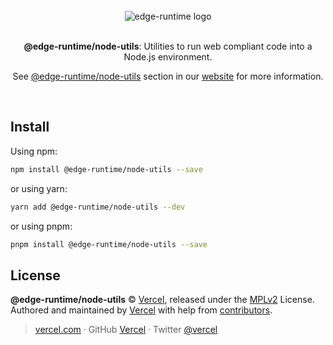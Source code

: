 <div align="center">
  <br>
  <img src="https://edge-runtime.vercel.app/og-image.png" alt="edge-runtime logo">
  <br>
  <br>
  <p align="center"><strong>@edge-runtime/node-utils</strong>: Utilities to run web compliant code into a Node.js environment.</p>
  <p align="center">See <a href="https://edge-runtime.vercel.app/packages/node-utils" target='_blank' rel='noopener noreferrer'>@edge-runtime/node-utils</a> section in our <a href="https://edge-runtime.vercel.app/" target='_blank' rel='noopener noreferrer'>website</a> for more information.</p>
  <br>
</div>

## Install

Using npm:

```sh
npm install @edge-runtime/node-utils --save
```

or using yarn:

```sh
yarn add @edge-runtime/node-utils --dev
```

or using pnpm:

```sh
pnpm install @edge-runtime/node-utils --save
```

## License

**@edge-runtime/node-utils** © [Vercel](https://vercel.com), released under the [MPLv2](https://github.com/vercel/edge-runtime/blob/main/LICENSE.md) License.<br>
Authored and maintained by [Vercel](https://vercel.com) with help from [contributors](https://github.com/vercel/edge-runtime/contributors).

> [vercel.com](https://vercel.com) · GitHub [Vercel](https://github.com/vercel) · Twitter [@vercel](https://twitter.com/vercel)
